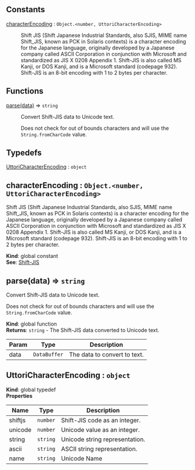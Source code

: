 ## Constants

<dl>
<dt><a href="#characterEncoding">characterEncoding</a> : <code>Object.&lt;number, UttoriCharacterEncoding&gt;</code></dt>
<dd><p>Shift JIS (Shift Japanese Industrial Standards, also SJIS, MIME name Shift_JIS, known as PCK in Solaris contexts) is a character encoding for the Japanese language, originally developed by a Japanese company called ASCII Corporation in conjunction with Microsoft and standardized as JIS X 0208 Appendix 1.
Shift-JIS is also called MS Kanji, or DOS Kanji, and is a Microsoft standard (codepage 932).
Shift-JIS is an 8-bit encoding with 1 to 2 bytes per character.</p>
</dd>
</dl>

## Functions

<dl>
<dt><a href="#parse">parse(data)</a> ⇒ <code>string</code></dt>
<dd><p>Convert Shift-JIS data to Unicode text.</p>
<p>Does not check for out of bounds characters and will use the <code>String.fromCharCode</code> value.</p>
</dd>
</dl>

## Typedefs

<dl>
<dt><a href="#UttoriCharacterEncoding">UttoriCharacterEncoding</a> : <code>object</code></dt>
<dd></dd>
</dl>

<a name="characterEncoding"></a>

## characterEncoding : <code>Object.&lt;number, UttoriCharacterEncoding&gt;</code>
Shift JIS (Shift Japanese Industrial Standards, also SJIS, MIME name Shift_JIS, known as PCK in Solaris contexts) is a character encoding for the Japanese language, originally developed by a Japanese company called ASCII Corporation in conjunction with Microsoft and standardized as JIS X 0208 Appendix 1.
Shift-JIS is also called MS Kanji, or DOS Kanji, and is a Microsoft standard (codepage 932).
Shift-JIS is an 8-bit encoding with 1 to 2 bytes per character.

**Kind**: global constant  
**See**: [Shift-JIS](https://en.wikipedia.org/wiki/Shift_JIS)  
<a name="parse"></a>

## parse(data) ⇒ <code>string</code>
Convert Shift-JIS data to Unicode text.

Does not check for out of bounds characters and will use the `String.fromCharCode` value.

**Kind**: global function  
**Returns**: <code>string</code> - The Shift-JIS data converted to Unicode text.  

| Param | Type | Description |
| --- | --- | --- |
| data | <code>DataBuffer</code> | The data to convert to text. |

<a name="UttoriCharacterEncoding"></a>

## UttoriCharacterEncoding : <code>object</code>
**Kind**: global typedef  
**Properties**

| Name | Type | Description |
| --- | --- | --- |
| shiftjs | <code>number</code> | Shift-JIS code as an integer. |
| unicode | <code>number</code> | Unicode value as an integer. |
| string | <code>string</code> | Unicode string representation. |
| ascii | <code>string</code> | ASCII string representation. |
| name | <code>string</code> | Unicode Name |

